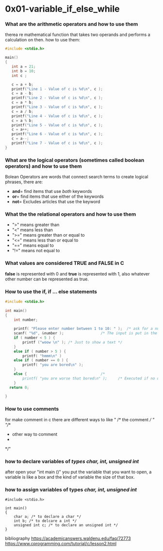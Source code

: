 # 0x01-variable_if_else_while 
### What are the arithmetic operators and how to use them
therea re mathematical function that takes two operands and performs a calculation on then. how to use them:
```c
#include <stdio.h>

main()
{
   int a = 21;
   int b = 10;
   int c ;

   c = a + b;
   printf("Line 1 - Value of c is %d\n", c );
   c = a - b;
   printf("Line 2 - Value of c is %d\n", c );
   c = a * b;
   printf("Line 3 - Value of c is %d\n", c );
   c = a / b;
   printf("Line 4 - Value of c is %d\n", c );
   c = a % b;
   printf("Line 5 - Value of c is %d\n", c );
   c = a++; 
   printf("Line 6 - Value of c is %d\n", c );	
   c = a--; 
   printf("Line 7 - Value of c is %d\n", c );
}
```
### What are the logical operators (sometimes called boolean operators) and how to use them
Bolean Operators are words that connect search terms to create logical phrases, there are:
- **and**= find items that use *both* keywords
- **or**= find items that use either of the keywords 
- **not**= Excludes articles that use the keyword 

### What the the relational operators and how to use them
- ">" means greater than 
- "<" means less than
- ">=" means greater than or equal to
- "<=" means less than or equal to
- "==" means equal to
- "!=" means not equal to

### What values are considered TRUE and FALSE in C
**false** is represented with 0 and **true** is represented with 1, also whatever other number can be represented as true.

### How to use the if, if ... else statements
```c
#include <stdio.h>    
 
int main()                            
{
    int number;                         
   
    printf( "Please enter number between 1 to 10: " );  /* ask for a number  */
    scanf( "%d", &number );                 /* The input is put in the variable (number) */
    if ( number < 5 ) {                  
        printf ("woow \n" ); /* Just to show a text */
    }
    else if ( number > 5 ) {            
        printf( "hmmm\n" )
    else if ( number == 0 ) {            
        printf( "you are bored\n" );       
    }
    else {                                  /*
        printf( "you are worse that bored\n" );     /* Executed if no other statement is */
    }
  return 0;
 
}
```

### How to use comments
for make comment in c there are different ways to like 
" /* the comment */ "
"/** 
* other way to comment
*
*/" 

### how to declare variables of *types char, int, unsigned int*
after open your "int main ()" you put the variable that you want to open, a variable is like a box and the kind of variable the size of that box.

### how to assign variables of types *char, int, unsigned int*
```
#include <stdio.h>    
 
int main()                            
{
    char a; /* to declare a char */
    int b; /* to delcare a int */ 
    unsigned int c; /* to declare an unsigned int */
}
``` 




bibliography
https://academicanswers.waldenu.edu/faq/72773
https://www.cprogramming.com/tutorial/c/lesson2.html